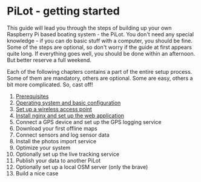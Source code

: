 # PiLot - getting started
This guide will lead you through the steps of building up your own Raspberry Pi based boating system - the PiLot. You don't need any special knowledge - if you can do basic stuff with a computer, you should be fine. Some of the steps are optional, so don't worry if the guide at first appears quite long. If everything goes well, you should be done within an afternoon. But better reserve a full weekend.

Each of the following chapters contains a part of the entire setup process. Some of them are mandatory, others are optional. Some are easy, others a bit more complicated. So, cast off!

1. [Prerequisites](prerequisites.md)
2. [Operating system and basic configuration](basics.md)
3. [Set up a wireless access point](ap.md)
4. [Install nginx and set up the web application](web.md)
5. Connect a GPS device and set up the GPS logging service
6. Download your first offline maps
7. Connect sensors and log sensor data
8. Install the photos import service
9. Optimize your system
10. Optionally set up the live tracking service
11. Publish your data to another PiLot
12. Optionally set up a local OSM server (only the brave)
13. Build a nice case
